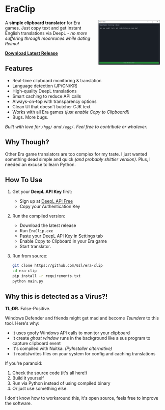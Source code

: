 # EraClip

<img align="right" src="images/0.png" width="200" style="margin: 0 0 20px 20px;">

A **simple clipboard translator** for Era games. Just copy text and get instant English translations via DeepL - *no more suffering through moonrunes while dating Reimu!*

**[Download Latest Release](https://github.com/0zl/era-clip/releases/latest/download/EraClip.exe)**

## Features

- Real-time clipboard monitoring & translation
- Language detection (JP/CN/KR)
- High-quality DeepL translations
- Smart caching to reduce API calls
- Always-on-top with transparency options
- Clean UI that doesn't butcher CJK text
- Works with all Era games *(just enable Copy to Clipboard!)*
- Bugs. More bugs.

*Built with love for `/hgg/` and `/egg/`. Feel free to contribute or whatever.*

## Why Though?

Other Era game translators are too complex for my taste. I just wanted something dead simple and quick *(and probably shittier version)*. Plus, I needed an excuse to learn Python.

## How To Use

1. Get your **DeepL API Key** first:
   - Sign up at [DeepL API Free](https://www.deepl.com/pro-api)
   - Copy your Authentication Key

2. Run the compiled version:
   - Download the latest release
   - Run `EraClip.exe`
   - Paste your DeepL API Key in Settings tab
   - Enable Copy to Clipboard in your Era game
   - Start translator.

3. Run from source:
   ```bash
   git clone https://github.com/0zl/era-clip
   cd era-clip
   pip install -r requirements.txt
   python main.py
   ```

## Why this is detected as a Virus?!

**TL;DR.** False-Positive.

Windows Defender and friends might get mad and become *Tsundere* to this tool. Here's why:
- It uses goofy Windows API calls to monitor your clipboard
- It create *ghost window* runs in the background like a sus program to capture clipboard event
- It's compiled with Nuitka. *(PyInstaller alternative)*
- It reads/writes files on your system for config and caching translations

If you're paranoid:
1. Check the source code (it's all here!)
2. Build it yourself
3. Run via Python instead of using compiled binary
4. Or just use something else.

I don't know how to workaround this, it's open source, feels free to improve the software.
